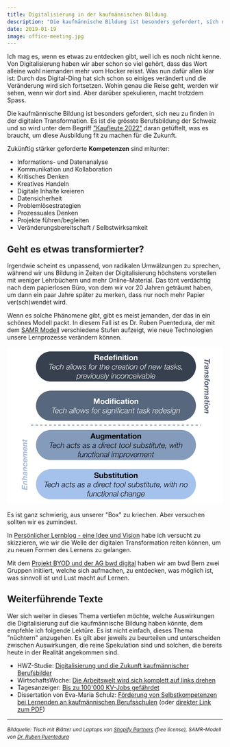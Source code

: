 ```yaml
---
title: Digitalisierung in der kaufmännischen Bildung
description: "Die kaufmännische Bildung ist besonders gefordert, sich neu zu finden in der digitalen Transformation. Zukünftig stärker geforderte Kompetenzen sind mitunter: Digitale Inhalte kreiren, Projekte führen, Kollaboration, etc."
date: 2019-01-19
image: office-meeting.jpg
---
```


Ich mag es, wenn es etwas zu entdecken gibt, weil ich es noch nicht kenne. Von Digitalisierung haben wir aber schon so viel gehört, dass das Wort alleine wohl niemanden mehr vom Hocker reisst. Was nun dafür allen klar ist: Durch das Digital-Ding hat sich schon so einiges verändert und die Veränderung wird sich fortsetzen. Wohin genau die Reise geht, werden wir sehen, wenn wir dort sind. Aber darüber spekulieren, macht trotzdem Spass.

Die kaufmännische Bildung ist besonders gefordert, sich neu zu finden in der digitalen Transformation. Es ist die grösste Berufsbildung der Schweiz und so wird unter dem Begriff ["Kaufleute 2022"](https://www.skkab.ch/de/kaufleute-2022) daran getüftelt, was es braucht, um diese Ausbildung fit zu machen für die Zukunft.

Zukünftig stärker geforderte **Kompetenzen** sind mitunter:

- Informations- und Datenanalyse
- Kommunikation und Kollaboration
- Kritisches Denken
- Kreatives Handeln
- Digitale Inhalte kreieren
- Datensicherheit
- Problemlösestrategien
- Prozessuales Denken
- Projekte führen/begleiten
- Veränderungsbereitschaft / Selbstwirksamkeit


## Geht es etwas transformierter?

Irgendwie scheint es unpassend, von radikalen Umwälzungen zu sprechen, während wir uns Bildung in Zeiten der Digitalisierung höchstens vorstellen mit weniger Lehrbüchern und mehr Online-Material. Das tönt verdächtig nach dem papierlosen Büro, von dem wir vor 20 Jahren geträumt haben, um dann ein paar Jahre später zu merken, dass nur noch mehr Papier ver(sch)wendet wird.

Wenn es solche Phänomene gibt, gibt es meist jemanden, der das in ein schönes Modell packt. In diesem Fall ist es Dr. Ruben Puentedura, der mit dem [SAMR Modell](http://hippasus.com/rrpweblog/archives/2015/10/SAMR_ABriefIntro.pdf) verschiedene Stufen aufzeigt, wie neue Technologien unsere Lernprozesse verändern können.

![Ruben R. Puentedura, As We May Teach: Education Technology, From Theory Into Practice, 2009](SAMR-Modell.png)

Es ist ganz schwierig, aus unserer "Box" zu kriechen. Aber versuchen sollten wir es zumindest.

In [Persönlicher Lernblog - eine Idee und Vision](/lernblog-idee/) habe ich versucht zu skizzieren, wie wir die Welle der digitalen Transformation reiten können, um zu neuen Formen des Lernens zu gelangen.  

Mit dem [Projekt BYOD und der AG bwd digital](/projektstart-bring-your-own-device/) haben wir am bwd Bern zwei Gruppen initiiert, welche sich aufmachen, zu entdecken, was möglich ist, was sinnvoll ist und Lust macht auf Lernen.


## Weiterführende Texte

Wer sich weiter in dieses Thema vertiefen möchte, welche Auswirkungen die Digitalisierung auf die kaufmännische Bildung haben könnte, dem empfehle ich folgende Lektüre. Es ist nicht einfach, dieses Thema "nüchtern" anzugehen. Es gilt aber jeweils zu beurteilen und unterscheiden zwischen Auswirkungen, die reine Spekulation sind und solchen, die bereits heute in der Realität angekommen sind.

* HWZ-Studie: [Digitalisierung und die Zukunft kaufmännischer Berufsbilder](https://fh-hwz.ch/content/uploads/2016/11/Digitalisierung-und-die-Zukunft-betriebswirtschaftlicher-Berufsbilder_Schlussbericht.pdf)
* WirtschaftsWoche: [Die Arbeitswelt wird sich komplett auf links drehen](https://www.wiwo.de/unternehmen/mittelstand/hannovermesse/jobs-der-zukunft-die-arbeitswelt-wird-sich-komplett-auf-links-drehen/20828426-all.html)
* Tagesanzeiger: [Bis zu 100'000 KV-Jobs gefährdet](https://www.tagesanzeiger.ch/wirtschaft/standardbis-zu-100-000-kvjobs-gefaehrdet/story/10970837)
* Dissertation von Eva-Maria Schulz: [Förderung von Selbstkompetenzen bei Lernenden
an kaufmännischen Berufsschulen](https://opus4.kobv.de/opus4-fau/frontdoor/index/index/searchtype/series/id/10/docId/9643/start/0/rows/10) (oder [direkter Link zum PDF](https://opus4.kobv.de/opus4-fau/files/9643/F%C3%B6rderung+von+Selbstkompetenzen+bei+Lernenden+an+kaufm%C3%A4nnischen+Berufsschulen_A5_opus.pdf))

---

<small><em>Bildquelle: Tisch mit Blätter und Laptops von [Shopify Partners](https://burst.shopify.com/photos/office-meeting-flatlay) (free license), SAMR-Modell von [Dr. Ruben Puentedura](http://hippasus.com/rrpweblog/archives/2015/10/SAMR_ABriefIntro.pdf)</em></small>